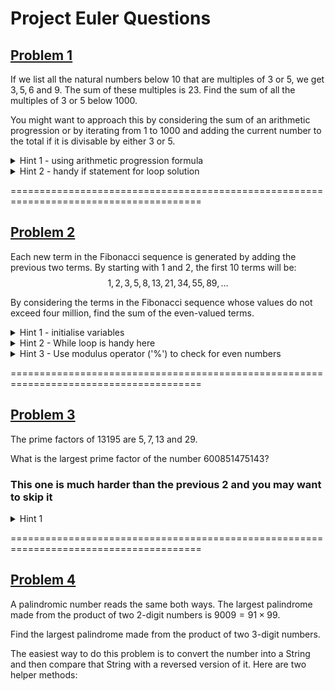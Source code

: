 # Project Euler Questions 

## [Problem 1](https://projecteuler.net/problem=1)
If we list all the natural numbers below $10$ that are multiples of $3$ or $5$, we get $3, 5, 6$ and $9$. The sum of these multiples is $23$.
Find the sum of all the multiples of $3$ or $5$ below $1000$.

You might want to approach this by considering the sum of an arithmetic progression or by iterating from 1 to 1000 and adding the current number to the total if it is divisable by either 3 or 5.

<details>
    <summary>Hint 1 - using arithmetic progression formula</summary>
	
    Since we need to find the sum of all multiples, it would make sense to list out all the
	multiple of a number in a sequence. Since it is a sequence, we can discuss as to what type
	of sequence it is. This one turns out to be an arithmetic progression. The sum of an A.P is
	n*(2*a + (n-1)*d)/2 where 'n' is the number of terms, 'a' is the first term of the series
	and 'd' is the difference between any two consecutive terms of the sequence.
	Use the formula of sum of arithmetic progressions and add the progressions of 3 and 5 
	and subtract the common progression once from them i.e the progression of 15. This gives us
	the sum of all the multiples of both 5 and 3.
</details>

<details>
<summary>Hint 2 - handy if statement for loop solution</summary>
	
```Java
if (i % 3 == 0 || i % 5 == 0){...}
```
</details>

=======================================================================================
## [Problem 2](https://projecteuler.net/problem=2)
Each new term in the Fibonacci sequence is generated by adding the previous two terms. By starting with $1$ and $2$, the first $10$ terms will be:
$$1, 2, 3, 5, 8, 13, 21, 34, 55, 89, \dots$$

By considering the terms in the Fibonacci sequence whose values do not exceed four million, find the sum of the even-valued terms.

<details>
<summary>Hint 1 - initialise variables</summary>
	
```Java
int sum = 0;
int x = 1;  // Represents the current Fibonacci number being processed
int y = 2;  // Represents the next Fibonacci number in the sequence
```
</details>

<details>
<summary>Hint 2 - While loop is handy here</summary>
	
```Java
while (x <= 4000000) {...}
```
</details>

<details>
<summary>Hint 3 - Use modulus operator ('%') to check for even numbers</summary>
	
```Java
if (x % 2 == 0)
```
</details>

=======================================================================================
## [Problem 3](https://projecteuler.net/problem=3)
The prime factors of $13195$ are $5, 7, 13$ and $29$.

What is the largest prime factor of the number $600851475143$?

### This one is much harder than the previous 2 and you may want to skip it

<details>
<summary>Hint 1</summary>

By the fundamental theorem of arithmetic, every integer n > 1 has a unique factorization as a product of prime numbers. In other words, the theorem says that n = p_0 * p_1 * ... * p_{m-1}, where each p_i > 1 is prime but not necessarily unique. Now if we take the number n and repeatedly divide out its smallest factor (which must also be prime), then the last factor that we divide out must be the largest prime factor of n. For reference, 600851475143 = 71 * 839 * 1471 * 6857.
</details>

=======================================================================================
## [Problem 4](https://projecteuler.net/problem=4)
A palindromic number reads the same both ways. The largest palindrome made from the product of two $2$-digit numbers is $9009 = 91 \times 99$.

Find the largest palindrome made from the product of two $3$-digit numbers.

The easiest way to do this problem is to convert the number into a String and then compare that String with a reversed version of it. Here are two helper methods:

